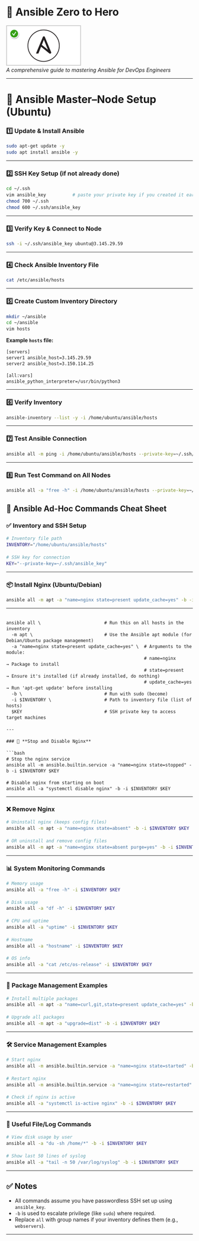 # 🚀 Ansible Zero to Hero

![Ansible Logo](https://github.com/ansible/logos/blob/main/community-usage/correct-use-white.png)  
*A comprehensive guide to mastering Ansible for DevOps Engineers*

---

# 🧩 Ansible Master–Node Setup (Ubuntu)

### 1️⃣ Update & Install Ansible

```bash
sudo apt-get update -y
sudo apt install ansible -y
```

---

### 2️⃣ SSH Key Setup (if not already done)

```bash
cd ~/.ssh
vim ansible_key          # paste your private key if you created it earlier
chmod 700 ~/.ssh
chmod 600 ~/.ssh/ansible_key
```

---

### 3️⃣ Verify Key & Connect to Node

```bash
ssh -i ~/.ssh/ansible_key ubuntu@3.145.29.59
```

---

### 4️⃣ Check Ansible Inventory File

```bash
cat /etc/ansible/hosts
```

---

### 5️⃣ Create Custom Inventory Directory

```bash
mkdir ~/ansible
cd ~/ansible
vim hosts
```

**Example `hosts` file:**

```
[servers]
server1 ansible_host=3.145.29.59
server2 ansible_host=3.150.114.25

[all:vars]
ansible_python_interpreter=/usr/bin/python3
```

---

### 6️⃣ Verify Inventory

```bash
ansible-inventory --list -y -i /home/ubuntu/ansible/hosts
```

---

### 7️⃣ Test Ansible Connection

```bash
ansible all -m ping -i /home/ubuntu/ansible/hosts --private-key=~/.ssh/ansible_key
```

---

### 8️⃣ Run Test Command on All Nodes

```bash
ansible all -a "free -h" -i /home/ubuntu/ansible/hosts --private-key=~/.ssh/ansible_key
```


## 🧰 Ansible Ad-Hoc Commands Cheat Sheet

### ✅ **Inventory and SSH Setup**

```bash
# Inventory file path
INVENTORY="/home/ubuntu/ansible/hosts"

# SSH key for connection
KEY="--private-key=~/.ssh/ansible_key"
```

---

### 📦 **Install Nginx (Ubuntu/Debian)**

```bash
ansible all -m apt -a "name=nginx state=present update_cache=yes" -b -i $INVENTORY $KEY
```
---
```

ansible all \                        # Run this on all hosts in the inventory
  -m apt \                           # Use the Ansible apt module (for Debian/Ubuntu package management)
  -a "name=nginx state=present update_cache=yes" \  # Arguments to the module:
                                                    # name=nginx         → Package to install
                                                    # state=present      → Ensure it's installed (if already installed, do nothing)
                                                    # update_cache=yes   → Run 'apt-get update' before installing
  -b \                               # Run with sudo (become)
  -i $INVENTORY \                    # Path to inventory file (list of hosts)
  $KEY                               # SSH private key to access target machines

---

### 🛑 **Stop and Disable Nginx**

```bash
# Stop the nginx service
ansible all -m ansible.builtin.service -a "name=nginx state=stopped" -b -i $INVENTORY $KEY

# Disable nginx from starting on boot
ansible all -a "systemctl disable nginx" -b -i $INVENTORY $KEY
```

---

### ❌ **Remove Nginx**

```bash
# Uninstall nginx (keeps config files)
ansible all -m apt -a "name=nginx state=absent" -b -i $INVENTORY $KEY

# OR uninstall and remove config files
ansible all -m apt -a "name=nginx state=absent purge=yes" -b -i $INVENTORY $KEY
```

---

### 📊 **System Monitoring Commands**

```bash
# Memory usage
ansible all -a "free -h" -i $INVENTORY $KEY

# Disk usage
ansible all -a "df -h" -i $INVENTORY $KEY

# CPU and uptime
ansible all -a "uptime" -i $INVENTORY $KEY

# Hostname
ansible all -a "hostname" -i $INVENTORY $KEY

# OS info
ansible all -a "cat /etc/os-release" -i $INVENTORY $KEY
```

---

### 🔧 **Package Management Examples**

```bash
# Install multiple packages
ansible all -m apt -a "name=curl,git,state=present update_cache=yes" -b -i $INVENTORY $KEY

# Upgrade all packages
ansible all -m apt -a "upgrade=dist" -b -i $INVENTORY $KEY
```

---

### 🛠️ **Service Management Examples**

```bash
# Start nginx
ansible all -m ansible.builtin.service -a "name=nginx state=started" -b -i $INVENTORY $KEY

# Restart nginx
ansible all -m ansible.builtin.service -a "name=nginx state=restarted" -b -i $INVENTORY $KEY

# Check if nginx is active
ansible all -a "systemctl is-active nginx" -b -i $INVENTORY $KEY
```

---

### 📁 **Useful File/Log Commands**

```bash
# View disk usage by user
ansible all -a "du -sh /home/*" -b -i $INVENTORY $KEY

# Show last 50 lines of syslog
ansible all -a "tail -n 50 /var/log/syslog" -b -i $INVENTORY $KEY
```

---

## ✅ Notes

* All commands assume you have passwordless SSH set up using `ansible_key`.
* `-b` is used to escalate privilege (like `sudo`) where required.
* Replace `all` with group names if your inventory defines them (e.g., `webservers`).

---
